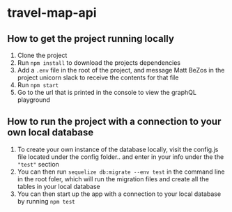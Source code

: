 # travel-map-api

## How to get the project running locally
1. Clone the project
2. Run `npm install` to download the projects dependencies
3. Add a `.env` file in the root of the project, and message Matt BeZos in the project unicorn slack to receive the contents for that file
4. Run `npm start`
5. Go to the url that is printed in the console to view the graphQL playground

## How to run the project with a connection to your own local database
1. To create your own instance of the database locally, visit the config.js file located under the config folder.. and enter in your info under the the `"test"` section
2. You can then run `sequelize db:migrate --env test` in the command line in the root foler, which will run the migration files and create all the tables in your local database
3. You can then start up the app with a connection to your local database by running `npm test`
